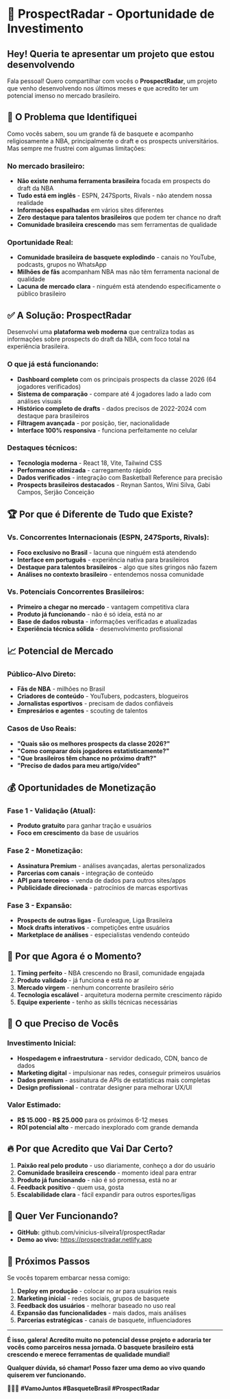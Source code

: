 # 🏀 ProspectRadar - Oportunidade de Investimento

## Hey! Queria te apresentar um projeto que estou desenvolvendo

Fala pessoal! Quero compartilhar com vocês o **ProspectRadar**, um projeto que venho desenvolvendo nos últimos meses e que acredito ter um potencial imenso no mercado brasileiro.

## 🎯 O Problema que Identifiquei

Como vocês sabem, sou um grande fã de basquete e acompanho religiosamente a NBA, principalmente o draft e os prospects universitários. Mas sempre me frustrei com algumas limitações:

### No mercado brasileiro:
- **Não existe nenhuma ferramenta brasileira** focada em prospects do draft da NBA
- **Tudo está em inglês** - ESPN, 247Sports, Rivals - não atendem nossa realidade
- **Informações espalhadas** em vários sites diferentes
- **Zero destaque para talentos brasileiros** que podem ter chance no draft
- **Comunidade brasileira crescendo** mas sem ferramentas de qualidade

### Oportunidade Real:
- **Comunidade brasileira de basquete explodindo** - canais no YouTube, podcasts, grupos no WhatsApp
- **Milhões de fãs** acompanham NBA mas não têm ferramenta nacional de qualidade
- **Lacuna de mercado clara** - ninguém está atendendo especificamente o público brasileiro

## ✅ A Solução: ProspectRadar

Desenvolvi uma **plataforma web moderna** que centraliza todas as informações sobre prospects do draft da NBA, com foco total na experiência brasileira.

### O que já está funcionando:
- **Dashboard completo** com os principais prospects da classe 2026 (64 jogadores verificados)
- **Sistema de comparação** - compare até 4 jogadores lado a lado com análises visuais
- **Histórico completo de drafts** - dados precisos de 2022-2024 com destaque para brasileiros
- **Filtragem avançada** - por posição, tier, nacionalidade
- **Interface 100% responsiva** - funciona perfeitamente no celular

### Destaques técnicos:
- **Tecnologia moderna** - React 18, Vite, Tailwind CSS
- **Performance otimizada** - carregamento rápido
- **Dados verificados** - integração com Basketball Reference para precisão
- **Prospects brasileiros destacados** - Reynan Santos, Wini Silva, Gabi Campos, Serjão Conceição

## 🏆 Por que é Diferente de Tudo que Existe?

### Vs. Concorrentes Internacionais (ESPN, 247Sports, Rivals):
- **Foco exclusivo no Brasil** - lacuna que ninguém está atendendo
- **Interface em português** - experiência nativa para brasileiros
- **Destaque para talentos brasileiros** - algo que sites gringos não fazem
- **Análises no contexto brasileiro** - entendemos nossa comunidade

### Vs. Potenciais Concorrentes Brasileiros:
- **Primeiro a chegar no mercado** - vantagem competitiva clara
- **Produto já funcionando** - não é só ideia, está no ar
- **Base de dados robusta** - informações verificadas e atualizadas
- **Experiência técnica sólida** - desenvolvimento profissional

## 📈 Potencial de Mercado

### Público-Alvo Direto:
- **Fãs de NBA** - milhões no Brasil
- **Criadores de conteúdo** - YouTubers, podcasters, blogueiros
- **Jornalistas esportivos** - precisam de dados confiáveis
- **Empresários e agentes** - scouting de talentos

### Casos de Uso Reais:
- **"Quais são os melhores prospects da classe 2026?"**
- **"Como comparar dois jogadores estatisticamente?"**
- **"Que brasileiros têm chance no próximo draft?"**
- **"Preciso de dados para meu artigo/vídeo"**

## 💰 Oportunidades de Monetização

### Fase 1 - Validação (Atual):
- **Produto gratuito** para ganhar tração e usuários
- **Foco em crescimento** da base de usuários

### Fase 2 - Monetização:
- **Assinatura Premium** - análises avançadas, alertas personalizados
- **Parcerias com canais** - integração de conteúdo
- **API para terceiros** - venda de dados para outros sites/apps
- **Publicidade direcionada** - patrocínios de marcas esportivas

### Fase 3 - Expansão:
- **Prospects de outras ligas** - Euroleague, Liga Brasileira
- **Mock drafts interativos** - competições entre usuários
- **Marketplace de análises** - especialistas vendendo conteúdo

## 🚀 Por que Agora é o Momento?

1. **Timing perfeito** - NBA crescendo no Brasil, comunidade engajada
2. **Produto validado** - já funciona e está no ar
3. **Mercado virgem** - nenhum concorrente brasileiro sério
4. **Tecnologia escalável** - arquitetura moderna permite crescimento rápido
5. **Equipe experiente** - tenho as skills técnicas necessárias

## 🎯 O que Preciso de Vocês

### Investimento Inicial:
- **Hospedagem e infraestrutura** - servidor dedicado, CDN, banco de dados
- **Marketing digital** - impulsionar nas redes, conseguir primeiros usuários
- **Dados premium** - assinatura de APIs de estatísticas mais completas
- **Design profissional** - contratar designer para melhorar UX/UI

### Valor Estimado:
- **R$ 15.000 - R$ 25.000** para os próximos 6-12 meses
- **ROI potencial alto** - mercado inexplorado com grande demanda

## 🔥 Por que Acredito que Vai Dar Certo?

1. **Paixão real pelo produto** - uso diariamente, conheço a dor do usuário
2. **Comunidade brasileira crescendo** - momento ideal para entrar
3. **Produto já funcionando** - não é só promessa, está no ar
4. **Feedback positivo** - quem usa, gosta
5. **Escalabilidade clara** - fácil expandir para outros esportes/ligas

## 📱 Quer Ver Funcionando?

- **GitHub:** github.com/vinicius-silveira1/prospectRadar
- **Demo ao vivo:** https://prospectradar.netlify.app

## 💭 Próximos Passos

Se vocês toparem embarcar nessa comigo:
1. **Deploy em produção** - colocar no ar para usuários reais
2. **Marketing inicial** - redes sociais, grupos de basquete
3. **Feedback dos usuários** - melhorar baseado no uso real
4. **Expansão das funcionalidades** - mais dados, mais análises
5. **Parcerias estratégicas** - canais de basquete, influenciadores

---

**É isso, galera! Acredito muito no potencial desse projeto e adoraria ter vocês como parceiros nessa jornada. O basquete brasileiro está crescendo e merece ferramentas de qualidade mundial!**

**Qualquer dúvida, só chamar! Posso fazer uma demo ao vivo quando quiserem ver funcionando.**

🏀🇧🇷 **#VamoJuntos #BasqueteBrasil #ProspectRadar**
